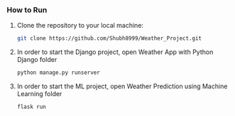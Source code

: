 ### How to Run

1. Clone the repository to your local machine:

   ```bash
   git clone https://github.com/Shubh8999/Weather_Project.git

2. In order to start the Django project, open Weather App with Python Django folder
   
   ```bash
   python manage.py runserver

4. In order to start the ML project, open Weather Prediction using Machine Learning folder
   
   ```bash
   flask run
